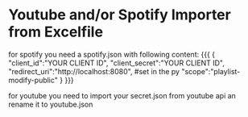 # Youtube and/or Spotify Importer from Excelfile

for spotify you need a spotify.json with following content:
{{{
  {
    "client_id":"YOUR CLIENT ID",
    "client_secret":"YOUR CLIENT ID",
    "redirect_uri":"http://localhost:8080", #set in the py
    "scope":"playlist-modify-public" 
}
}}}

for youtube you need to import your secret.json from youtube api an rename it to youtube.json
